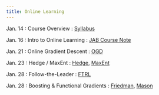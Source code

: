 ```yaml
---
title: Online Learning
---
```


Jan. 14
: Course Overview
  : [Syllabus](https://interactive-learning-algos.github.io/syllabus/)

Jan. 16
: Intro to Online Learning
  : [JAB Course Note](https://www.cs.cmu.edu/~16831-f14/notes/F10/16831_lecture09_beckart/16831_lecture09_beckart.pdf)

Jan. 21
: Online Gradient Descent
  : [OGD](https://people.eecs.berkeley.edu/~brecht/cs294docs/week1/03.Zinkevich.pdf)

Jan. 23
: Hedge / MaxEnt
  : [Hedge](https://www.cis.upenn.edu/~mkearns/teaching/COLT/adaboost.pdf), [MaxEnt](https://www.cs.princeton.edu/courses/archive/spr07/cos424/papers/maxent_icml.pdf)

Jan. 28
: Follow-the-Leader
  : [FTRL](https://proceedings.mlr.press/v15/mcmahan11b/mcmahan11b.pdf)

Jan. 28
: Boosting & Functional Gradients
  : [Friedman](https://jerryfriedman.su.domains/ftp/trebst.pdf), [Mason](https://proceedings.neurips.cc/paper_files/paper/1999/file/96a93ba89a5b5c6c226e49b88973f46e-Paper.pdf)